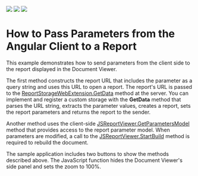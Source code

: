 <!-- default badges list -->
![](https://img.shields.io/endpoint?url=https://codecentral.devexpress.com/api/v1/VersionRange/283966282/2022.2)
[![](https://img.shields.io/badge/Open_in_DevExpress_Support_Center-FF7200?style=flat-square&logo=DevExpress&logoColor=white)](https://supportcenter.devexpress.com/ticket/details/T919182)
[![](https://img.shields.io/badge/📖_How_to_use_DevExpress_Examples-e9f6fc?style=flat-square)](https://docs.devexpress.com/GeneralInformation/403183)
<!-- default badges end -->
# How to Pass Parameters from the Angular Client to a Report

This example demonstrates how to send parameters from the client side to the report displayed in the Document Viewer.

The first method constructs the report URL that includes the parameter as a query string and uses this URL to open a report. The report's URL is passed to the [ReportStorageWebExtension.GetData](https://docs.devexpress.com/XtraReports/DevExpress.XtraReports.Web.Extensions.ReportStorageWebExtension.GetData(System.String)) method at the server. You can implement and register a custom storage with the **GetData** method that parses the URL string, extracts the parameter values, creates a report, sets the report parameters and returns the report to the sender.

Another method uses the client-side [JSReportViewer.GetParametersModel](https://docs.devexpress.com/XtraReports/js-DevExpress.Reporting.Viewer.JSReportViewer.GetParametersModel) method that provides access to the report parameter model. When parameters are modified, a call to the [JSReportViewer.StartBuild](https://docs.devexpress.com/XtraReports/js-DevExpress.Reporting.Viewer.JSReportViewer.StartBuild) method is required to rebuild the document.

The sample application includes two buttons to show the methods described above. The JavaScript function hides the Document Viewer's side panel and sets the zoom to 100%. 

